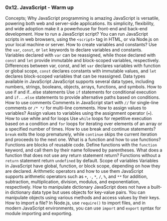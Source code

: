 ### 0x12. JavaScript - Warm up

Concepts;
Why JavaScript programming is amazing
JavaScript is versatile, powering both web and server-side applications.
Its simplicity, flexibility, and wide adoption make it a powerhouse for front-end and back-end development.
How to run a JavaScript script?
You can run JavaScript scripts in web browsers, using the `<script>` tag in HTML, or via Node.js on your local machine or server.
How to create variables and constants?
Use the `var`, `const`, or `let` keywords to declare variables and constants.
Variables declared with `var` can be reassigned, while those declared with `const` and `let` provide immutable and block-scoped variables, respectively.
Differences between var, const, and let
`var` declares variables with function or global scope, `const` declares constants with immutable values, and `let` declares block-scoped variables that can be reassigned.
Data types available in JavaScript
JavaScript supports several data types, including numbers, strings, booleans, objects, arrays, functions, and symbols.
How to use if and if...else statements
Use `if` statements for conditional execution and `if...else` statements to provide alternative paths based on conditions.
How to use comments
Comments in JavaScript start with `//` for single-line comments or `/* */` for multi-line comments.
How to assign values to variables?
Assign values to variables using the assignment operator (`=`).
How to use while and for loops
Use `while` loops for repetitive execution based on a condition and `for` loops for iterating over elements of an array or a specified number of times.
How to use break and continue statements?
`break` exits the loop prematurely, while `continue` skips the current iteration and proceeds to the next one.
What is a function and how to use functions?
Functions are blocks of reusable code. Define functions with the `function` keyword, and call them by their name followed by parentheses.
What does a function that does not use any return statement return?
Functions without a `return` statement return `undefined` by default.
Scope of variables
Variables in JavaScript have global, function, or block scope, depending on how they are declared.
Arithmetic operators and how to use them
JavaScript supports arithmetic operators such as `+`, `-`, `*`, `/`, `%`, and `**` for addition, subtraction, multiplication, division, modulus, and exponentiation, respectively.
How to manipulate dictionary
JavaScript does not have a built-in dictionary data type but uses objects for key-value pairs.
You can manipulate objects using various methods and access values by their keys.
How to import a file?
In Node.js, use `require()` to import files, and in modern JavaScript environments, you can use `import` and `export` syntax for module importing and exporting.
